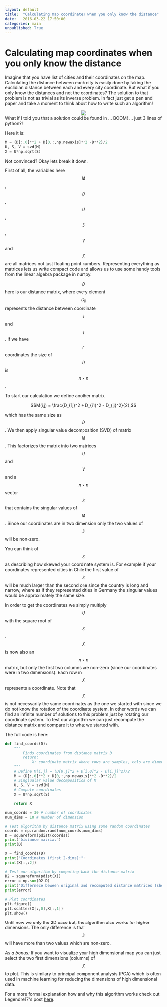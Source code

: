 ```yaml
---
layout: default
title:  "Calculating map coordinates when you only know the distance"
date:   2016-03-22 17:50:00
categories: main
unpublished: True
---
```


<script src='https://cdn.mathjax.org/mathjax/latest/MathJax.js?config=TeX-AMS-MML_HTMLorMML'></script>

# Calculating map coordinates when you only know the distance



Imagine that you have list of cities and their coordinates on the map. Calculating the distance between each city is easily done by taking the euclidian distance between each and every city coordinate. But what if you only know the distances and not the coordinates? The solution to that problem is not as trivial as its inverse problem. In fact just get a pen and paper and take a moment to think about how to write such an algorithm!

<!--
| City          | Coordinate       |
| ------------- |:----------------:|
| Brussels	    | 50°51'N	04°21'E  |
| London        | 51°36'N	00°05'W  |  
| Paris         | 48°50'N	02°20'E  |
| Copenhagen    | 55°41'N	12°34'E  |
-->


<center><img src="http://i.stack.imgur.com/EUf6U.png" class="inline"/></center>
What if I told you that a solution could be found in ... BOOM! ... just 3 lines of python?!

Here it is:

```python
M = (D[:,0]**2 + D[0,:,np.newaxis]**2 -D**2)/2
U, S, V = svd(M)
X = U*np.sqrt(S)
```

Not convinced? Okay lets break it down.

First of all, the variables here $$M$$, $$D$$, $$U$$, $$S$$, $$V$$ and $$X$$ are all matrices not just floating point numbers. Representing everything as matrices lets us write compact code and allows us to use some handy tools from the linear algebra package in numpy.

$$D$$ here is our distance matrix, where every element $$D_{ij}$$ represents the distance between coordinate $$i$$ and $$j$$. If we have $$n$$ coordinates the size of $$D$$ is $$n \times n$$.

To start our calculation we define another matrix

$$M(i,j) = \frac{D_{1j}^2 + D_{i1}^2 - D_{ij}^2}{2},$$

which has the same size as $$D$$. We then apply singular value decomposition (SVD) of matrix $$M$$. This factorizes the matrix into two matrices $$U$$ and $$V$$ and a $$n \times n$$ vector $$S$$ that contains the singular values of $$M$$. Since our coordinates are in two dimension only the two values of $$S$$ will be non-zero.

You can think of $$S$$ as describing how skewed your coordinate system is. For example if your coordinates represented cities in Chile the first value of $$S$$ will be much larger than the second one since the country is long and narrow, where as if they represented cities in Germany the singular values would be approximately the same size.

In order to get the coordinates we simply multiply $$U$$ with the square root of $$S$$. $$X$$ is now also an $$n \times n$$ matrix, but only the first two columns are non-zero (since our coordinates were in two dimensions). Each row in $$X$$ represents a coordinate. Note that $$X$$ is not necessarily the same coordinates as the one we started with since we do not know the rotation of the coordinate system. In other words we can find an infinite number of solutions to this problem just by rotating our coordinate system. To test our algorithm we can just recompute the distance matrix and compare it to what we started with.

The full code is here:
``` python
def find_coords(D):
    """
        Finds coordinates from distance matrix D
        return:
            X: coordinate matrix where rows are samples, cols are dimensions
    """
    # Define M[i,j] = (D[0,j]^2 + D[i,0]^2 - D[i,j]^2)/2
    M = (D[:,0]**2 + D[0,:,np.newaxis]**2 -D**2)/2
    # Singlualar value decomposition of M
    U, S, V = svd(M)
    # Compute coordinates
    X = U*np.sqrt(S)

    return X

num_coords = 30 # number of coordinates
num_dims = 10 # number of dimension

# Test algorithm by distance matrix using some random coordinates
coords = np.random.rand(num_coords,num_dims)
D = squareform(pdist(coords))
print("Distance matrix:")
print(D)

X = find_coords(D)
print("Coordinates (first 2-dims):")
print(X[:,:2])

# Test our algorithm by computing back the distance matrix
D2 = squareform(pdist(X))
error = np.sum(D2-D)
print("Differnece beween original and recomputed distance matrices (should be zero):")
print(error)

# Plot coordinates
plt.figure()
plt.scatter(X[:,0],X[:,1])
plt.show()
```


Until now we only the 2D case but, the algorithm also works for higher dimensions. The only difference is that $$S$$ will have more than two values which are non-zero.

*As a bonus:* If you want to visualize your high dimensional map you can just select the two first dimensions (columns) of $$X$$ to plot. This is similary to principal component analysis (PCA) which is often used in machine learning for reducing the dimensions of high dimensional data.

For a more formal explanation how and why this algorithm works check out Legendre17's post [here](http://math.stackexchange.com/questions/156161/finding-the-coordinates-of-points-from-distance-matrix).

